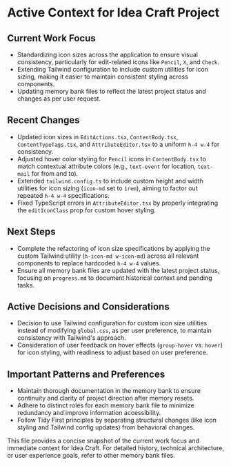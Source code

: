 # Active Context for Idea Craft Project

## Current Work Focus
- Standardizing icon sizes across the application to ensure visual consistency, particularly for edit-related icons like `Pencil`, `X`, and `Check`.
- Extending Tailwind configuration to include custom utilities for icon sizing, making it easier to maintain consistent styling across components.
- Updating memory bank files to reflect the latest project status and changes as per user request.

## Recent Changes
- Updated icon sizes in `EditActions.tsx`, `ContentBody.tsx`, `ContentTypeTags.tsx`, and `AttributeEditor.tsx` to a uniform `h-4 w-4` for consistency.
- Adjusted hover color styling for `Pencil` icons in `ContentBody.tsx` to match contextual attribute colors (e.g., `text-event` for location, `text-mail` for from and to).
- Extended `tailwind.config.ts` to include custom height and width utilities for icon sizing (`icon-md` set to `1rem`), aiming to factor out repeated `h-4 w-4` specifications.
- Fixed TypeScript errors in `AttributeEditor.tsx` by properly integrating the `editIconClass` prop for custom hover styling.

## Next Steps
- Complete the refactoring of icon size specifications by applying the custom Tailwind utility (`h-icon-md w-icon-md`) across all relevant components to replace hardcoded `h-4 w-4` values.
- Ensure all memory bank files are updated with the latest project status, focusing on `progress.md` to document historical context and pending tasks.

## Active Decisions and Considerations
- Decision to use Tailwind configuration for custom icon size utilities instead of modifying `global.css`, as per user preference, to maintain consistency with Tailwind's approach.
- Consideration of user feedback on hover effects (`group-hover` vs. `hover`) for icon styling, with readiness to adjust based on user preference.

## Important Patterns and Preferences
- Maintain thorough documentation in the memory bank to ensure continuity and clarity of project direction after memory resets.
- Adhere to distinct roles for each memory bank file to minimize redundancy and improve information accessibility.
- Follow Tidy First principles by separating structural changes (like icon styling and Tailwind config updates) from behavioral changes.

This file provides a concise snapshot of the current work focus and immediate context for Idea Craft. For detailed history, technical architecture, or user experience goals, refer to other memory bank files.
